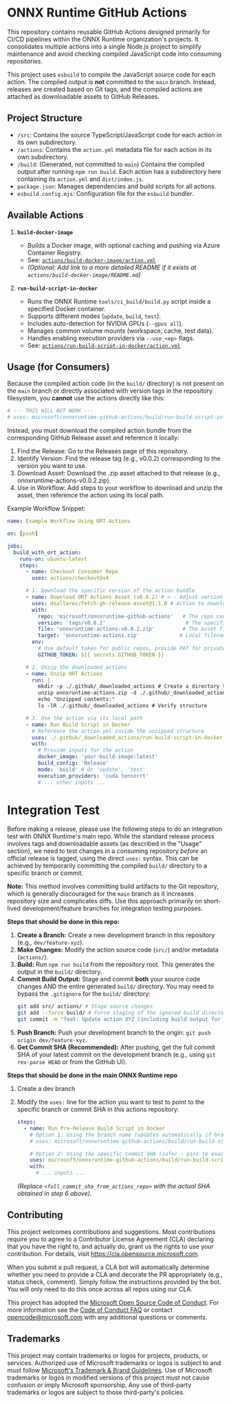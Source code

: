 # ONNX Runtime GitHub Actions

This repository contains reusable GitHub Actions designed primarily for CI/CD pipelines within the ONNX Runtime organization's projects. It consolidates multiple actions into a single Node.js project to simplify maintenance and avoid checking compiled JavaScript code into consuming repositories.

This project uses `esbuild` to compile the JavaScript source code for each action. The compiled output is **not** committed to the `main` branch. Instead, releases are created based on Git tags, and the compiled actions are attached as downloadable assets to GitHub Releases.

## Project Structure

* `/src`: Contains the source TypeScript/JavaScript code for each action in its own subdirectory.
* `/actions`: Contains the `action.yml` metadata file for each action in its own subdirectory.
* `/build`: (Generated, not committed to `main`) Contains the compiled output after running `npm run build`. Each action has a subdirectory here containing its `action.yml` and `dist/index.js`.
* `package.json`: Manages dependencies and build scripts for all actions.
* `esbuild.config.mjs`: Configuration file for the `esbuild` bundler.

## Available Actions

1.  **`build-docker-image`**
    * Builds a Docker image, with optional caching and pushing via Azure Container Registry.
    * See: [`actions/build-docker-image/action.yml`](./actions/build-docker-image/action.yml)
    * *(Optional: Add link to a more detailed README if it exists at `actions/build-docker-image/README.md`)*

2.  **`run-build-script-in-docker`**
    * Runs the ONNX Runtime `tools/ci_build/build.py` script inside a specified Docker container.
    * Supports different modes (`update`, `build`, `test`).
    * Includes auto-detection for NVIDIA GPUs (`--gpus all`).
    * Manages common volume mounts (workspace, cache, test data).
    * Handles enabling execution providers via `--use_<ep>` flags.
    * See: [`actions/run-build-script-in-docker/action.yml`](./actions/run-build-script-in-docker/action.yml)

## Usage (for Consumers)

Because the compiled action code (in the `build/` directory) is not present on the `main` branch or directly associated with version tags in the repository filesystem, you **cannot** use the actions directly like this:

```yaml
# --- THIS WILL NOT WORK ---
# uses: microsoft/onnxruntime-github-actions/build/run-build-script-in-docker@vX.Y.Z
```

Instead, you must download the compiled action bundle from the corresponding GitHub Release asset and reference it locally:

1. Find the Release: Go to the Releases page of this repository.
2. Identify Version: Find the release tag (e.g., v0.0.2) corresponding to the version you want to use.
3. Download Asset: Download the .zip asset attached to that release (e.g., onnxruntime-actions-v0.0.2.zip).
4. Use in Workflow: Add steps to your workflow to download and unzip the asset, then reference the action using its local path.

Example Workflow Snippet:
```yaml
name: Example Workflow Using ORT Actions

on: [push]

jobs:
  build_with_ort_action:
    runs-on: ubuntu-latest
    steps:
      - name: Checkout Consumer Repo
        uses: actions/checkout@v4

      # 1. Download the specific version of the action bundle
      - name: Download ORT Actions Asset (v0.0.2) # <-- Adjust version as needed
        uses: dsaltares/fetch-gh-release-asset@1.1.0 # Action to download assets
        with:
          repo: 'microsoft/onnxruntime-github-actions'   # The repo containing the actions
          version: 'tags/v0.0.2'                          # The specific tag/version to use
          file: 'onnxruntime-actions-v0.0.2.zip'         # The asset filename (matches release workflow output)
          target: 'onnxruntime-actions.zip'             # Local filename to save as
        env:
          # Use default token for public repos, provide PAT for private if necessary
          GITHUB_TOKEN: ${{ secrets.GITHUB_TOKEN }}

      # 2. Unzip the downloaded actions
      - name: Unzip ORT Actions
        run: |
          mkdir -p ./.github/_downloaded_actions # Create a directory to hold them
          unzip onnxruntime-actions.zip -d ./.github/_downloaded_actions
          echo "Unzipped contents:"
          ls -lR ./.github/_downloaded_actions # Verify structure

      # 3. Use the action via its local path
      - name: Run Build Script in Docker
        # Reference the action.yml inside the unzipped structure
        uses: ./.github/_downloaded_actions/run-build-script-in-docker
        with:
          # Provide inputs for the action
          docker_image: 'your-build-image:latest'
          build_config: 'Release'
          mode: 'build' # Or 'update', 'test'
          execution_providers: 'cuda tensorrt'
          # ... other inputs ...

```


# Integration Test

Before making a release, please use the following steps to do an integration test with ONNX Runtime's main repo. While the standard release process involves tags and downloadable assets (as described in the "Usage" section), we need to test changes in a consuming repository *before* an official release is tagged, using the direct `uses:` syntax. This can be achieved by temporarily committing the compiled `build/` directory to a specific branch or commit.

**Note:** This method involves committing build artifacts to the Git repository, which is generally discouraged for the `main` branch as it increases repository size and complicates diffs. Use this approach primarily on short-lived development/feature branches for integration testing purposes.

**Steps that should be done in this repo:**

1.  **Create a Branch:** Create a new development branch in *this* repository (e.g., `dev/feature-xyz`).
2.  **Make Changes:** Modify the action source code (`src/`) and/or metadata (`actions/`).
3.  **Build:** Run `npm run build` from the repository root. This generates the output in the `build/` directory.
4.  **Commit Build Output:** Stage and commit **both** your source code changes AND the entire generated `build/` directory. You may need to bypass the `.gitignore` for the `build/` directory:
    ```bash
    git add src/ actions/ # Stage source changes
    git add --force build/ # Force staging of the ignored build directory
    git commit -m "feat: Update action XYZ (including build output for testing)"
    ```
5.  **Push Branch:** Push your development branch to the origin: `git push origin dev/feature-xyz`.
6.  **Get Commit SHA (Recommended):** After pushing, get the full commit SHA of your latest commit on the development branch (e.g., using `git rev-parse HEAD` or from the GitHub UI).

**Steps that should be done in the main ONNX Runtime repo**
1.  Create a dev branch
1.  Modify the `uses:` line for the action you want to test to point to the specific branch or commit SHA in *this* actions repository:

    ```yaml
    steps:
      - name: Run Pre-Release Build Script in Docker
        # Option 1: Using the branch name (updates automatically if branch changes)
        # uses: microsoft/onnxruntime-github-actions/build/run-build-script-in-docker@dev/feature-xyz

        # Option 2: Using the specific commit SHA (safer - pins to exact version)
        uses: microsoft/onnxruntime-github-actions/build/run-build-script-in-docker@<full_commit_sha_from_actions_repo>
        with:
          # ... inputs ...
    ```
    *(Replace `<full_commit_sha_from_actions_repo>` with the actual SHA obtained in step 6 above).*


## Contributing

This project welcomes contributions and suggestions.  Most contributions require you to agree to a
Contributor License Agreement (CLA) declaring that you have the right to, and actually do, grant us
the rights to use your contribution. For details, visit https://cla.opensource.microsoft.com.

When you submit a pull request, a CLA bot will automatically determine whether you need to provide
a CLA and decorate the PR appropriately (e.g., status check, comment). Simply follow the instructions
provided by the bot. You will only need to do this once across all repos using our CLA.

This project has adopted the [Microsoft Open Source Code of Conduct](https://opensource.microsoft.com/codeofconduct/).
For more information see the [Code of Conduct FAQ](https://opensource.microsoft.com/codeofconduct/faq/) or
contact [opencode@microsoft.com](mailto:opencode@microsoft.com) with any additional questions or comments.


## Trademarks

This project may contain trademarks or logos for projects, products, or services. Authorized use of Microsoft 
trademarks or logos is subject to and must follow 
[Microsoft's Trademark & Brand Guidelines](https://www.microsoft.com/en-us/legal/intellectualproperty/trademarks/usage/general).
Use of Microsoft trademarks or logos in modified versions of this project must not cause confusion or imply Microsoft sponsorship.
Any use of third-party trademarks or logos are subject to those third-party's policies.
